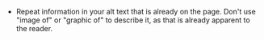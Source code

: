 - Repeat information in your alt text that is already on the page. Don't use "image of" or "graphic of" to describe it, as that is already apparent to the reader.
